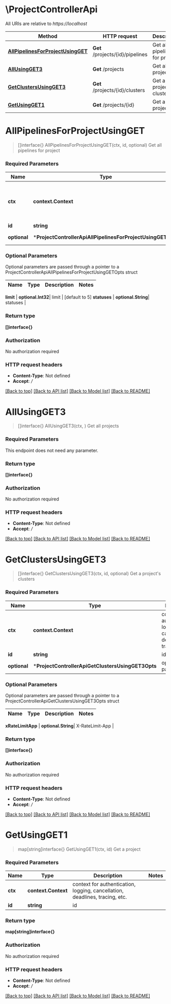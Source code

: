 # \ProjectControllerApi

All URIs are relative to *https://localhost*

Method | HTTP request | Description
------------- | ------------- | -------------
[**AllPipelinesForProjectUsingGET**](ProjectControllerApi.md#AllPipelinesForProjectUsingGET) | **Get** /projects/{id}/pipelines | Get all pipelines for project
[**AllUsingGET3**](ProjectControllerApi.md#AllUsingGET3) | **Get** /projects | Get all projects
[**GetClustersUsingGET3**](ProjectControllerApi.md#GetClustersUsingGET3) | **Get** /projects/{id}/clusters | Get a project&#39;s clusters
[**GetUsingGET1**](ProjectControllerApi.md#GetUsingGET1) | **Get** /projects/{id} | Get a project


# **AllPipelinesForProjectUsingGET**
> []interface{} AllPipelinesForProjectUsingGET(ctx, id, optional)
Get all pipelines for project

### Required Parameters

Name | Type | Description  | Notes
------------- | ------------- | ------------- | -------------
 **ctx** | **context.Context** | context for authentication, logging, cancellation, deadlines, tracing, etc.
  **id** | **string**| id | 
 **optional** | ***ProjectControllerApiAllPipelinesForProjectUsingGETOpts** | optional parameters | nil if no parameters

### Optional Parameters
Optional parameters are passed through a pointer to a ProjectControllerApiAllPipelinesForProjectUsingGETOpts struct

Name | Type | Description  | Notes
------------- | ------------- | ------------- | -------------

 **limit** | **optional.Int32**| limit | [default to 5]
 **statuses** | **optional.String**| statuses | 

### Return type

**[]interface{}**

### Authorization

No authorization required

### HTTP request headers

 - **Content-Type**: Not defined
 - **Accept**: */*

[[Back to top]](#) [[Back to API list]](../README.md#documentation-for-api-endpoints) [[Back to Model list]](../README.md#documentation-for-models) [[Back to README]](../README.md)

# **AllUsingGET3**
> []interface{} AllUsingGET3(ctx, )
Get all projects

### Required Parameters
This endpoint does not need any parameter.

### Return type

**[]interface{}**

### Authorization

No authorization required

### HTTP request headers

 - **Content-Type**: Not defined
 - **Accept**: */*

[[Back to top]](#) [[Back to API list]](../README.md#documentation-for-api-endpoints) [[Back to Model list]](../README.md#documentation-for-models) [[Back to README]](../README.md)

# **GetClustersUsingGET3**
> []interface{} GetClustersUsingGET3(ctx, id, optional)
Get a project's clusters

### Required Parameters

Name | Type | Description  | Notes
------------- | ------------- | ------------- | -------------
 **ctx** | **context.Context** | context for authentication, logging, cancellation, deadlines, tracing, etc.
  **id** | **string**| id | 
 **optional** | ***ProjectControllerApiGetClustersUsingGET3Opts** | optional parameters | nil if no parameters

### Optional Parameters
Optional parameters are passed through a pointer to a ProjectControllerApiGetClustersUsingGET3Opts struct

Name | Type | Description  | Notes
------------- | ------------- | ------------- | -------------

 **xRateLimitApp** | **optional.String**| X-RateLimit-App | 

### Return type

**[]interface{}**

### Authorization

No authorization required

### HTTP request headers

 - **Content-Type**: Not defined
 - **Accept**: */*

[[Back to top]](#) [[Back to API list]](../README.md#documentation-for-api-endpoints) [[Back to Model list]](../README.md#documentation-for-models) [[Back to README]](../README.md)

# **GetUsingGET1**
> map[string]interface{} GetUsingGET1(ctx, id)
Get a project

### Required Parameters

Name | Type | Description  | Notes
------------- | ------------- | ------------- | -------------
 **ctx** | **context.Context** | context for authentication, logging, cancellation, deadlines, tracing, etc.
  **id** | **string**| id | 

### Return type

**map[string]interface{}**

### Authorization

No authorization required

### HTTP request headers

 - **Content-Type**: Not defined
 - **Accept**: */*

[[Back to top]](#) [[Back to API list]](../README.md#documentation-for-api-endpoints) [[Back to Model list]](../README.md#documentation-for-models) [[Back to README]](../README.md)


